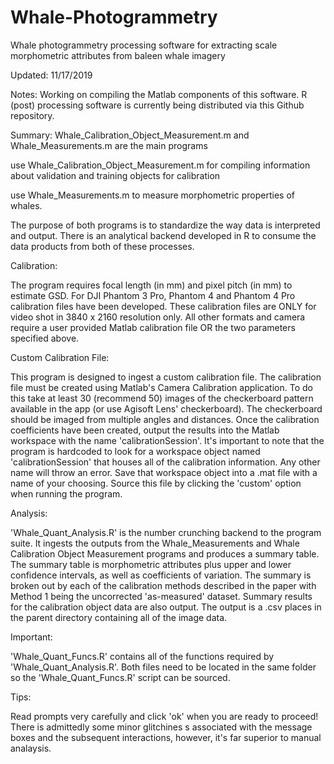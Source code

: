 # Whale-Photogrammetry
Whale photogrammetry processing software for extracting scale morphometric attributes from baleen whale imagery

Updated: 11/17/2019

Notes:
Working on compiling the Matlab components of this software. R (post) processing software is currently being distributed via this Github repository.

Summary:
Whale_Calibration_Object_Measurement.m and Whale_Measurements.m are the main programs

use Whale_Calibration_Object_Measurement.m for compiling information about validation and training objects for calibration

use Whale_Measurements.m to measure morphometric properties of whales. 

The purpose of both programs is to standardize the way data is interpreted and output.  There is an analytical backend developed in R to consume the data products from both of these processes.

Calibration:

The program requires focal length (in mm) and pixel pitch (in mm) to estimate GSD. For DJI Phantom 3 Pro, Phantom 4 and Phantom 4 Pro calibration files have been developed. These calibration files are ONLY for video shot in 3840 x 2160 resolution only. All other formats and camera require a user provided Matlab calibration file OR the two parameters specified above. 

Custom Calibration File:

This program is designed to ingest a custom calibration file.  The calibration file must be created using Matlab's Camera Calibration application. To do this take at least 30 (recommend 50) images of the checkerboard pattern available in the app (or use Agisoft Lens' checkerboard). The checkerboard should be imaged from multiple angles and distances. Once the calibration coefficients have been created, output the results into the Matlab workspace with the name 'calibrationSession'.  It's important to note that the program is hardcoded to look for a workspace object named 'calibrationSession' that houses all of the calibration information. Any other name will throw an error. Save that workspace object into a .mat file with a name of your choosing.  Source this file by clicking the 'custom' option when running the program.   

Analysis:

'Whale_Quant_Analysis.R' is the number crunching backend to the program suite.  It ingests the outputs from the Whale_Measurements and Whale Calibration Object Measurement programs and produces a summary table. The summary table is morphometric attributes plus upper and lower confidence intervals, as well as coefficients of variation. The summary is broken out by each of the calibration methods described in the paper with Method 1 being the uncorrected 'as-measured' dataset. Summary results for the calibration object data are also output.  The output is a .csv places in the parent directory containing all of the image data.

Important:

'Whale_Quant_Funcs.R' contains all of the functions required by 'Whale_Quant_Analysis.R'.  Both files need to be located in the same folder so the 'Whale_Quant_Funcs.R' script can be sourced.

Tips:

Read prompts very carefully and click 'ok' when you are ready to proceed!  There is admittedly some minor glitchines s associated with the message boxes and the subsequent interactions, however, it's far superior to manual analaysis.  

